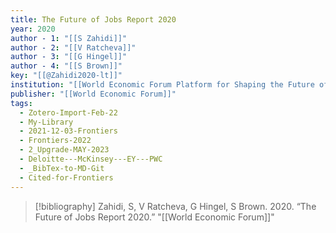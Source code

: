 ```yaml
---
title: The Future of Jobs Report 2020
year: 2020
author - 1: "[[S Zahidi]]"
author - 2: "[[V Ratcheva]]"
author - 3: "[[G Hingel]]"
author - 4: "[[S Brown]]"
key: "[[@Zahidi2020-lt]]"
institution: "[[World Economic Forum Platform for Shaping the Future of the New Economy and Society]]"
publisher: "[[World Economic Forum]]"
tags:
  - Zotero-Import-Feb-22
  - My-Library
  - 2021-12-03-Frontiers
  - Frontiers-2022
  - 2_Upgrade-MAY-2023
  - Deloitte---McKinsey---EY---PWC
  - _BibTex-to-MD-Git
  - Cited-for-Frontiers
---
```


> [!bibliography]
> Zahidi, S, V Ratcheva, G Hingel, S Brown. 2020. “The Future of Jobs Report 2020.” "[[World Economic Forum]]"
